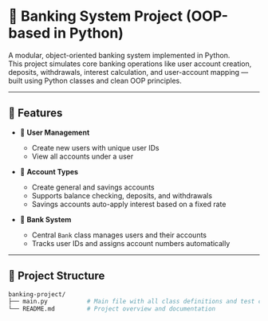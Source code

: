 # 🏦 Banking System Project (OOP-based in Python)

A modular, object-oriented banking system implemented in Python.  
This project simulates core banking operations like user account creation, deposits, withdrawals, interest calculation, and user-account mapping — built using Python classes and clean OOP principles.

---

## 🚀 Features

- 👤 **User Management**
  - Create new users with unique user IDs
  - View all accounts under a user

- 💼 **Account Types**
  - Create general and savings accounts
  - Supports balance checking, deposits, and withdrawals
  - Savings accounts auto-apply interest based on a fixed rate

- 🔐 **Bank System**
  - Central `Bank` class manages users and their accounts
  - Tracks user IDs and assigns account numbers automatically

---

## 📂 Project Structure

```bash
banking-project/
├── main.py           # Main file with all class definitions and test calls
└── README.md         # Project overview and documentation
